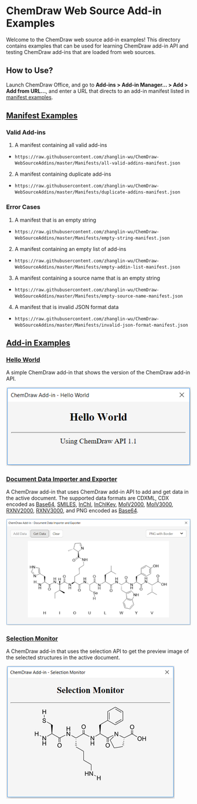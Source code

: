 # ChemDraw Web Source Add-in Examples

Welcome to the ChemDraw web source add-in examples! This directory contains examples that can be used for learning ChemDraw add-in API and testing ChemDraw add-ins that are loaded from web sources.

## How to Use?

Launch ChemDraw Office, and go to **Add-ins > Add-in Manager... > Add > Add from URL...**, and enter a URL that directs to an add-in manifest listed in [manifest examples](https://github.com/zhanglin-wu/ChemDraw-WebSourceAddins/tree/master/Manifests).

## [Manifest Examples](https://github.com/zhanglin-wu/ChemDraw-WebSourceAddins/tree/master/Manifests)

### Valid Add-ins
1. A manifest containing all valid add-ins
  - `https://raw.githubusercontent.com/zhanglin-wu/ChemDraw-WebSourceAddins/master/Manifests/all-valid-addins-manifest.json`
2. A manifest containing duplicate add-ins
  - `https://raw.githubusercontent.com/zhanglin-wu/ChemDraw-WebSourceAddins/master/Manifests/duplicate-addins-manifest.json`

### Error Cases

1. A manifest that is an empty string
  - `https://raw.githubusercontent.com/zhanglin-wu/ChemDraw-WebSourceAddins/master/Manifests/empty-string-manifest.json`
2. A manifest containing an empty list of add-ins
  - `https://raw.githubusercontent.com/zhanglin-wu/ChemDraw-WebSourceAddins/master/Manifests/empty-addin-list-manifest.json`
3. A manifest containing a source name that is an empty string
  - `https://raw.githubusercontent.com/zhanglin-wu/ChemDraw-WebSourceAddins/master/Manifests/empty-source-name-manifest.json`
4. A manifest that is invalid JSON format data
  - `https://raw.githubusercontent.com/zhanglin-wu/ChemDraw-WebSourceAddins/master/Manifests/invalid-json-format-manifest.json`


## [Add-in Examples](https://github.com/zhanglin-wu/ChemDraw-WebSourceAddins/tree/master/Add-ins)

### [Hello World](https://zhanglin-wu.github.io/ChemDraw-WebSourceAddins/Add-ins/Hello%20World/main.html)

A simple ChemDraw add-in that shows the version of the ChemDraw add-in API.

![Hello World](./README-Images/hello-world.png)

### [Document Data Importer and Exporter](https://zhanglin-wu.github.io/ChemDraw-WebSourceAddins/Add-ins/Document%20Data%20Importer%20and%20Exporter/main.html)

A ChemDraw add-in that uses ChemDraw add-in API to add and get data in the active document. The supported data formats are CDXML, CDX encoded as [Base64](https://en.wikipedia.org/wiki/Base64), [SMILES](http://www.daylight.com/dayhtml/doc/theory/theory.smiles.html), [InChI](https://iupac.org/who-we-are/divisions/division-details/inchi/), [InChIKey](https://iupac.org/who-we-are/divisions/division-details/inchi/), [MolV2000](http://accelrys.com/products/collaborative-science/biovia-draw/ctfile-no-fee.html), [MolV3000](http://accelrys.com/products/collaborative-science/biovia-draw/ctfile-no-fee.html), [RXNV2000](http://accelrys.com/products/collaborative-science/biovia-draw/ctfile-no-fee.html), [RXNV3000](http://accelrys.com/products/collaborative-science/biovia-draw/ctfile-no-fee.html), and PNG encoded as [Base64](https://en.wikipedia.org/wiki/Base64).

![Document Data Importer and Exporter](./README-Images/document-data-importer-and-exporter.png)

### [Selection Monitor](https://zhanglin-wu.github.io/ChemDraw-WebSourceAddins/Add-ins/Selection%20Monitor/main.html)

A ChemDraw add-in that uses the selection API to get the preview image of the selected structures in the active document.

![Selection Monitor](./README-Images/selection-monitor.png)